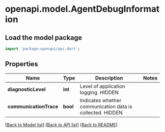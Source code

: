 # openapi.model.AgentDebugInformation

## Load the model package
```dart
import 'package:openapi/api.dart';
```

## Properties
Name | Type | Description | Notes
------------ | ------------- | ------------- | -------------
**diagnosticLevel** | **int** | Level of application logging. HIDDEN | 
**communicationTrace** | **bool** | Indicates whether communication data is collected. HIDDEN | 

[[Back to Model list]](../README.md#documentation-for-models) [[Back to API list]](../README.md#documentation-for-api-endpoints) [[Back to README]](../README.md)


